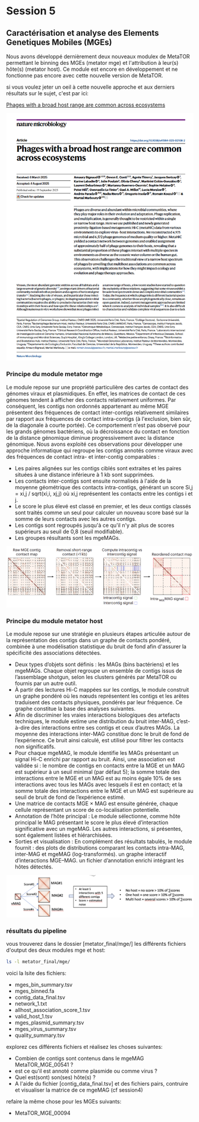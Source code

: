 # Session 5


## Caractérisation et analyse des Elements Genetiques Mobiles (MGEs)

Nous avons développé dernièrement deux nouveaux modulex de MetaTOR permettant le binning des MGEs (metator mge) et l'attribution à leur(s) hôte(s) (metator host).
Ce module est encore en développement et ne fonctionne pas encore avec cette nouvelle version de MetaTOR.

si vous voulez jeter un oeil à cette nouvelle approche et aux derniers résultats sur le sujet, c'est par ici:

[Phages with a broad host range are common across ecosystems](https://pasteur.hal.science/pasteur-05269627v1)

![paper_mge](docs/images/paper_mge.png)


### Principe du module metator mge 

Le module repose sur une propriété particulière des cartes de contact des génomes viraux et plasmidiques. En effet, les matrices de contact de ces génomes tendent à afficher des contacts relativement uniformes. Par conséquent, les contigs non ordonnés appartenant au même MGE présentent des fréquences de contact inter-contigs relativement similaires par rapport aux fréquences de contact intra-contigs (à l'exclusion, bien sûr, de la diagonale à courte portée). Ce comportement n'est pas observé pour les grands génomes bactériens, où la décroissance du contact en fonction de la distance génomique diminue progressivement avec la distance génomique. Nous avons exploité ces observations pour développer une approche informatique qui regroupe les contigs annotés comme viraux avec des fréquences de contact intra- et inter-contig comparables :

* Les paires alignées sur les contigs ciblés sont extraites et les paires situées à une distance inférieure à 1 kb sont supprimées.
* Les contacts inter-contigs sont ensuite normalisés à l'aide de la moyenne géométrique des contacts intra-contigs, générant un score Si,j = xi,j / sqrt(xi,i, xj,j) où xi,j représentent les contacts entre les contigs i et j.
* Le score le plus élevé est classé en premier, et les deux contigs classés sont traités comme un seul pour calculer un nouveau score basé sur la somme de leurs contacts avec les autres contigs.
* Les contigs sont regroupés jusqu'à ce qu'il n'y ait plus de scores supérieurs au seuil de 0,8 (seuil modifiable). 
* Les groupes résultants sont les mgeMAGs.


![module_mge](docs/images/module_mge.png)


### Principe du module metator host

Le module repose sur une stratégie en plusieurs étapes articulée autour de la représentation des contigs dans un graphe de contacts pondéré, combinée à une modélisation statistique du bruit de fond afin d'assurer la spécificité des associations détectées.
*	Deux types d’objets sont définis : les MAGs (bins bactériens) et les mgeMAGs. Chaque objet regroupe un ensemble de contigs issus de l’assemblage shotgun, selon les clusters générés par MetaTOR ou fournis par un autre outil.
*	À partir des lectures Hi-C mappées sur les contigs, le module construit un graphe pondéré où les nœuds représentent les contigs et les arêtes traduisent des contacts physiques, pondérés par leur fréquence. Ce graphe constitue la base des analyses suivantes.
*	Afin de discriminer les vraies interactions biologiques des artefacts techniques, le module estime une distribution du bruit inter-MAG, c’est-à-dire des interactions entre ses contigs et ceux d’autres MAGs. La moyenne des interactions inter-MAG constitue donc le bruit de fond de l’expérience. Ce bruit ainsi calculé, est utilisé pour filtrer les contacts non significatifs.
*	Pour chaque mgeMAG, le module identifie les MAGs présentant un signal Hi-C enrichi par rapport au bruit. Ainsi, une association est validée si :
  	le nombre de  contigs en  contacts entre la MGE et un MAG est supérieur à un seuil minimal (par défaut 5);
  	la somme totale des interactions entre le MGE et un MAG est au moins égale 10% de ses interactions avec tous les MAGs avec lesquels il est en contact;
  	et la somme totale des interactions entre le MGE et un MAG est supérieure  au seuil de bruit de fond de l’expérience estimé.
*	Une matrice de contacts MGE × MAG est ensuite générée, chaque cellule représentant un score de co-localisation potentielle.
*	Annotation de l’hôte principal : Le module sélectionne, comme hôte principal le MAG présentant le score le plus élevé d’interaction significative avec un mgeMAG. Les autres interactions, si présentes, sont également listées et hiérarchisées.
*	Sorties et visualisation : En complément des résultats tabulés, le module fournit :
  	des plots de distributions comparant les contacts intra-MAG, inter-MAG et mgeMAG (log-transformés).
  	un graphe interactif d’interactions MGE–MAG.
  	un fichier d’annotation enrichi intégrant les hôtes détectés.

![module_host](docs/images/module_host.png)

### résultats du pipeline

vous trouverez dans le dossier [metator_final/mge/] les différents fichiers d'output des deux modules mge et host:

```sh
ls -l metator_final/mge/
```

voici la lsite des fichiers:

* mges_bin_summary.tsv
* mges_binned.fa
* contig_data_final.tsv
* network_1.txt
* allhost_association_score_1.tsv
* valid_host_1.tsv
* mges_plasmid_summary.tsv
* mges_virus_summary.tsv
* quality_summary.tsv


explorez ces différents fichiers et réalisez les choses suivantes:

* Combien de contigs sont contenus dans le mgeMAG MetaTOR_MGE_00541 ?
* est ce qu'il est annoté comme plasmide ou comme virus ?
* Quel est(sont) son(ses) hôte(s) ?
* A l'aide du fichier [contig_data_final.tsv] et des fichiers pairs, contruire et visualiser la matrice de ce mgeMAG (cf session4)

refaire la même chose pour les MGEs suivants:
* MetaTOR_MGE_00094


